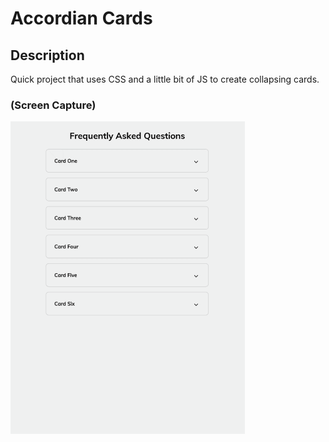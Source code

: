 # Accordian Cards

## Description
Quick project that uses CSS and a little bit of JS to create collapsing cards.

### (Screen Capture)
![Screenshot_Accordian Cards](./assets/p12_screencap.gif)